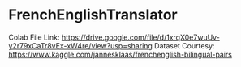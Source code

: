 # FrenchEnglishTranslator
Colab File Link: https://drive.google.com/file/d/1xrqX0e7wuUv-y2r79xCaTr8vEx-xW4re/view?usp=sharing
Dataset Courtesy: https://www.kaggle.com/jannesklaas/frenchenglish-bilingual-pairs
